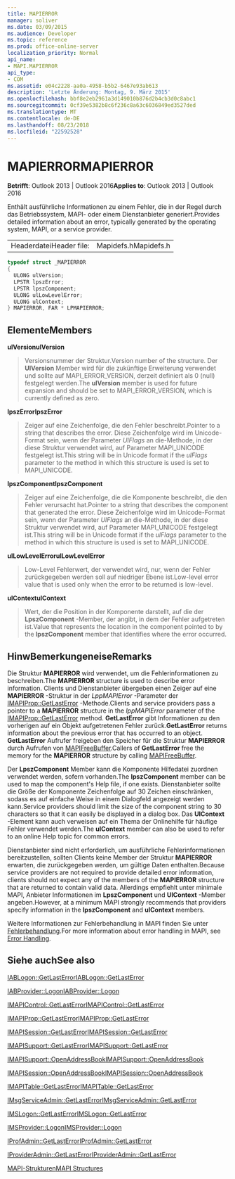 ```yaml
---
title: MAPIERROR
manager: soliver
ms.date: 03/09/2015
ms.audience: Developer
ms.topic: reference
ms.prod: office-online-server
localization_priority: Normal
api_name:
- MAPI.MAPIERROR
api_type:
- COM
ms.assetid: e04c2228-aa0a-4958-b5b2-6467e93ab613
description: 'Letzte Änderung: Montag, 9. März 2015'
ms.openlocfilehash: bbf8e2eb2961a3d149010b876d2b4cb3d0c8abc1
ms.sourcegitcommit: 0cf39e5382b8c6f236c8a63c6036849ed3527ded
ms.translationtype: MT
ms.contentlocale: de-DE
ms.lasthandoff: 08/23/2018
ms.locfileid: "22592528"
---
```

# <a name="mapierror"></a><span data-ttu-id="51dbb-103">MAPIERROR</span><span class="sxs-lookup"><span data-stu-id="51dbb-103">MAPIERROR</span></span>

  
  
<span data-ttu-id="51dbb-104">**Betrifft**: Outlook 2013 | Outlook 2016</span><span class="sxs-lookup"><span data-stu-id="51dbb-104">**Applies to**: Outlook 2013 | Outlook 2016</span></span> 
  
<span data-ttu-id="51dbb-105">Enthält ausführliche Informationen zu einem Fehler, die in der Regel durch das Betriebssystem, MAPI- oder einem Dienstanbieter generiert.</span><span class="sxs-lookup"><span data-stu-id="51dbb-105">Provides detailed information about an error, typically generated by the operating system, MAPI, or a service provider.</span></span> 
  
|||
|:-----|:-----|
|<span data-ttu-id="51dbb-106">Headerdatei</span><span class="sxs-lookup"><span data-stu-id="51dbb-106">Header file:</span></span>  <br/> |<span data-ttu-id="51dbb-107">Mapidefs.h</span><span class="sxs-lookup"><span data-stu-id="51dbb-107">Mapidefs.h</span></span>  <br/> |
   
```cpp
typedef struct _MAPIERROR
{
  ULONG ulVersion;
  LPSTR lpszError;
  LPSTR lpszComponent;
  ULONG ulLowLevelError;
  ULONG ulContext;
} MAPIERROR, FAR * LPMAPIERROR;

```

## <a name="members"></a><span data-ttu-id="51dbb-108">Elemente</span><span class="sxs-lookup"><span data-stu-id="51dbb-108">Members</span></span>

 <span data-ttu-id="51dbb-109">**ulVersion**</span><span class="sxs-lookup"><span data-stu-id="51dbb-109">**ulVersion**</span></span>
  
> <span data-ttu-id="51dbb-110">Versionsnummer der Struktur.</span><span class="sxs-lookup"><span data-stu-id="51dbb-110">Version number of the structure.</span></span> <span data-ttu-id="51dbb-111">Der **UlVersion** Member wird für die zukünftige Erweiterung verwendet und sollte auf MAPI_ERROR_VERSION, derzeit definiert als 0 (null) festgelegt werden.</span><span class="sxs-lookup"><span data-stu-id="51dbb-111">The **ulVersion** member is used for future expansion and should be set to MAPI_ERROR_VERSION, which is currently defined as zero.</span></span> 
    
 <span data-ttu-id="51dbb-112">**lpszError**</span><span class="sxs-lookup"><span data-stu-id="51dbb-112">**lpszError**</span></span>
  
> <span data-ttu-id="51dbb-113">Zeiger auf eine Zeichenfolge, die den Fehler beschreibt.</span><span class="sxs-lookup"><span data-stu-id="51dbb-113">Pointer to a string that describes the error.</span></span> <span data-ttu-id="51dbb-114">Diese Zeichenfolge wird im Unicode-Format sein, wenn der Parameter _UlFlags_ an die-Methode, in der diese Struktur verwendet wird, auf Parameter MAPI_UNICODE festgelegt ist.</span><span class="sxs-lookup"><span data-stu-id="51dbb-114">This string will be in Unicode format if the  _ulFlags_ parameter to the method in which this structure is used is set to MAPI_UNICODE.</span></span> 
    
 <span data-ttu-id="51dbb-115">**lpszComponent**</span><span class="sxs-lookup"><span data-stu-id="51dbb-115">**lpszComponent**</span></span>
  
> <span data-ttu-id="51dbb-116">Zeiger auf eine Zeichenfolge, die die Komponente beschreibt, die den Fehler verursacht hat.</span><span class="sxs-lookup"><span data-stu-id="51dbb-116">Pointer to a string that describes the component that generated the error.</span></span> <span data-ttu-id="51dbb-117">Diese Zeichenfolge wird im Unicode-Format sein, wenn der Parameter _UlFlags_ an die-Methode, in der diese Struktur verwendet wird, auf Parameter MAPI_UNICODE festgelegt ist.</span><span class="sxs-lookup"><span data-stu-id="51dbb-117">This string will be in Unicode format if the  _ulFlags_ parameter to the method in which this structure is used is set to MAPI_UNICODE.</span></span> 
    
 <span data-ttu-id="51dbb-118">**ulLowLevelError**</span><span class="sxs-lookup"><span data-stu-id="51dbb-118">**ulLowLevelError**</span></span>
  
> <span data-ttu-id="51dbb-119">Low-Level Fehlerwert, der verwendet wird, nur, wenn der Fehler zurückgegeben werden soll auf niedriger Ebene ist.</span><span class="sxs-lookup"><span data-stu-id="51dbb-119">Low-level error value that is used only when the error to be returned is low-level.</span></span>
    
 <span data-ttu-id="51dbb-120">**ulContext**</span><span class="sxs-lookup"><span data-stu-id="51dbb-120">**ulContext**</span></span>
  
> <span data-ttu-id="51dbb-121">Wert, der die Position in der Komponente darstellt, auf die der **LpszComponent** -Member, der angibt, in dem der Fehler aufgetreten ist.</span><span class="sxs-lookup"><span data-stu-id="51dbb-121">Value that represents the location in the component pointed to by the **lpszComponent** member that identifies where the error occurred.</span></span> 
    
## <a name="remarks"></a><span data-ttu-id="51dbb-122">HinwBemerkungeneise</span><span class="sxs-lookup"><span data-stu-id="51dbb-122">Remarks</span></span>

<span data-ttu-id="51dbb-123">Die Struktur **MAPIERROR** wird verwendet, um die Fehlerinformationen zu beschreiben.</span><span class="sxs-lookup"><span data-stu-id="51dbb-123">The **MAPIERROR** structure is used to describe error information.</span></span> <span data-ttu-id="51dbb-124">Clients und Dienstanbieter übergeben einen Zeiger auf eine **MAPIERROR** -Struktur in der _LppMAPIError_ -Parameter der [IMAPIProp::GetLastError](imapiprop-getlasterror.md) -Methode.</span><span class="sxs-lookup"><span data-stu-id="51dbb-124">Clients and service providers pass a pointer to a **MAPIERROR** structure in the  _lppMAPIError_ parameter of the [IMAPIProp::GetLastError](imapiprop-getlasterror.md) method.</span></span> <span data-ttu-id="51dbb-125">**GetLastError** gibt Informationen zu den vorherigen auf ein Objekt aufgetretenen Fehler zurück.</span><span class="sxs-lookup"><span data-stu-id="51dbb-125">**GetLastError** returns information about the previous error that has occurred to an object.</span></span> <span data-ttu-id="51dbb-126">**GetLastError** Aufrufer freigeben den Speicher für die Struktur **MAPIERROR** durch Aufrufen von [MAPIFreeBuffer](mapifreebuffer.md).</span><span class="sxs-lookup"><span data-stu-id="51dbb-126">Callers of **GetLastError** free the memory for the **MAPIERROR** structure by calling [MAPIFreeBuffer](mapifreebuffer.md).</span></span>
  
<span data-ttu-id="51dbb-127">Der **LpszComponent** Member kann die Komponente Hilfedatei zuordnen verwendet werden, sofern vorhanden.</span><span class="sxs-lookup"><span data-stu-id="51dbb-127">The **lpszComponent** member can be used to map the component's Help file, if one exists.</span></span> <span data-ttu-id="51dbb-128">Dienstanbieter sollte die Größe der Komponente Zeichenfolge auf 30 Zeichen einschränken, sodass es auf einfache Weise in einem Dialogfeld angezeigt werden kann.</span><span class="sxs-lookup"><span data-stu-id="51dbb-128">Service providers should limit the size of the component string to 30 characters so that it can easily be displayed in a dialog box.</span></span> <span data-ttu-id="51dbb-129">Das **UlContext** -Element kann auch verweisen auf ein Thema der Onlinehilfe für häufige Fehler verwendet werden.</span><span class="sxs-lookup"><span data-stu-id="51dbb-129">The **ulContext** member can also be used to refer to an online Help topic for common errors.</span></span> 
  
<span data-ttu-id="51dbb-130">Dienstanbieter sind nicht erforderlich, um ausführliche Fehlerinformationen bereitzustellen, sollten Clients keine Member der Struktur **MAPIERROR** erwarten, die zurückgegeben werden, um gültige Daten enthalten.</span><span class="sxs-lookup"><span data-stu-id="51dbb-130">Because service providers are not required to provide detailed error information, clients should not expect any of the members of the **MAPIERROR** structure that are returned to contain valid data.</span></span> <span data-ttu-id="51dbb-131">Allerdings empfiehlt unter minimale MAPI, Anbieter Informationen im **LpszComponent** und **UlContext** -Member angeben.</span><span class="sxs-lookup"><span data-stu-id="51dbb-131">However, at a minimum MAPI strongly recommends that providers specify information in the **lpszComponent** and **ulContext** members.</span></span> 
  
<span data-ttu-id="51dbb-132">Weitere Informationen zur Fehlerbehandlung in MAPI finden Sie unter [Fehlerbehandlung](error-handling-in-mapi.md).</span><span class="sxs-lookup"><span data-stu-id="51dbb-132">For more information about error handling in MAPI, see [Error Handling](error-handling-in-mapi.md).</span></span>
  
## <a name="see-also"></a><span data-ttu-id="51dbb-133">Siehe auch</span><span class="sxs-lookup"><span data-stu-id="51dbb-133">See also</span></span>



[<span data-ttu-id="51dbb-134">IABLogon::GetLastError</span><span class="sxs-lookup"><span data-stu-id="51dbb-134">IABLogon::GetLastError</span></span>](iablogon-getlasterror.md)
  
[<span data-ttu-id="51dbb-135">IABProvider::Logon</span><span class="sxs-lookup"><span data-stu-id="51dbb-135">IABProvider::Logon</span></span>](iabprovider-logon.md)
  
[<span data-ttu-id="51dbb-136">IMAPIControl::GetLastError</span><span class="sxs-lookup"><span data-stu-id="51dbb-136">IMAPIControl::GetLastError</span></span>](imapicontrol-getlasterror.md)
  
[<span data-ttu-id="51dbb-137">IMAPIProp::GetLastError</span><span class="sxs-lookup"><span data-stu-id="51dbb-137">IMAPIProp::GetLastError</span></span>](imapiprop-getlasterror.md)
  
[<span data-ttu-id="51dbb-138">IMAPISession::GetLastError</span><span class="sxs-lookup"><span data-stu-id="51dbb-138">IMAPISession::GetLastError</span></span>](imapisession-getlasterror.md)
  
[<span data-ttu-id="51dbb-139">IMAPISupport::GetLastError</span><span class="sxs-lookup"><span data-stu-id="51dbb-139">IMAPISupport::GetLastError</span></span>](imapisupport-getlasterror.md)
  
[<span data-ttu-id="51dbb-140">IMAPISupport::OpenAddressBook</span><span class="sxs-lookup"><span data-stu-id="51dbb-140">IMAPISupport::OpenAddressBook</span></span>](imapisupport-openaddressbook.md)
  
[<span data-ttu-id="51dbb-141">IMAPISession::OpenAddressBook</span><span class="sxs-lookup"><span data-stu-id="51dbb-141">IMAPISession::OpenAddressBook</span></span>](imapisession-openaddressbook.md)
  
[<span data-ttu-id="51dbb-142">IMAPITable::GetLastError</span><span class="sxs-lookup"><span data-stu-id="51dbb-142">IMAPITable::GetLastError</span></span>](imapitable-getlasterror.md)
  
[<span data-ttu-id="51dbb-143">IMsgServiceAdmin::GetLastError</span><span class="sxs-lookup"><span data-stu-id="51dbb-143">IMsgServiceAdmin::GetLastError</span></span>](imsgserviceadmin-getlasterror.md)
  
[<span data-ttu-id="51dbb-144">IMSLogon::GetLastError</span><span class="sxs-lookup"><span data-stu-id="51dbb-144">IMSLogon::GetLastError</span></span>](imslogon-getlasterror.md)
  
[<span data-ttu-id="51dbb-145">IMSProvider::Logon</span><span class="sxs-lookup"><span data-stu-id="51dbb-145">IMSProvider::Logon</span></span>](imsprovider-logon.md)
  
[<span data-ttu-id="51dbb-146">IProfAdmin::GetLastError</span><span class="sxs-lookup"><span data-stu-id="51dbb-146">IProfAdmin::GetLastError</span></span>](iprofadmin-getlasterror.md)
  
[<span data-ttu-id="51dbb-147">IProviderAdmin::GetLastError</span><span class="sxs-lookup"><span data-stu-id="51dbb-147">IProviderAdmin::GetLastError</span></span>](iprovideradmin-getlasterror.md)


[<span data-ttu-id="51dbb-148">MAPI-Strukturen</span><span class="sxs-lookup"><span data-stu-id="51dbb-148">MAPI Structures</span></span>](mapi-structures.md)

